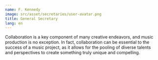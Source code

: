 ```yaml
---
name: F. Kennedy
image: src/asset/secretaries/user-avatar.png
title: General Secretary
lang: en
---
```


Collaboration is a key component of many creative endeavors, and music production is no exception. In fact, collaboration can be essential to the success of a music project, as it allows for the pooling of diverse talents and perspectives to create something truly unique and compelling.
